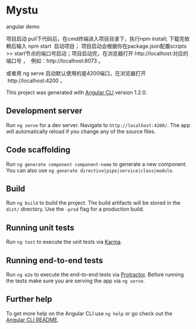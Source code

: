 # Mystu

angular  demo


项目启动  pull下代码后，在cmd终端进入项目目录下，执行npm install;  下载完依赖后输入 npm start  启动项目；  项目启动会根据你在package.json配置scripts >> start节点的端口号启动；项目启动完，在浏览器打开 http://localhost:对应的端口号 ，  例如：http://localhost:8073 。 

或者用 ng serve 启动默认使用的是4200端口，在浏览器打开  http://localhost:4200 。



This project was generated with [Angular CLI](https://github.com/angular/angular-cli) version 1.2.0.

## Development server

Run `ng serve` for a dev server. Navigate to `http://localhost:4200/`. The app will automatically reload if you change any of the source files.

## Code scaffolding

Run `ng generate component component-name` to generate a new component. You can also use `ng generate directive|pipe|service|class|module`.

## Build

Run `ng build` to build the project. The build artifacts will be stored in the `dist/` directory. Use the `-prod` flag for a production build.

## Running unit tests

Run `ng test` to execute the unit tests via [Karma](https://karma-runner.github.io).

## Running end-to-end tests

Run `ng e2e` to execute the end-to-end tests via [Protractor](http://www.protractortest.org/).
Before running the tests make sure you are serving the app via `ng serve`.

## Further help

To get more help on the Angular CLI use `ng help` or go check out the [Angular CLI README](https://github.com/angular/angular-cli/blob/master/README.md).
